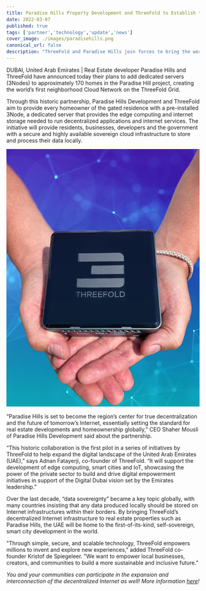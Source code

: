 ```yaml
---
title: Paradise Hills Property Development and ThreeFold to Establish the World’s First Neighborhood Cloud in Dubai
date: 2022-03-07
published: true
tags: ['partner','technology','update','news']
cover_image: ./images/paradisehills.png
canonical_url: false
description: "ThreeFold and Paradise Hills join forces to bring the world’s largest decentralized Internet Cloud powered by the ThreeFold Blockchain into Homes."
---
```


DUBAI, United Arab Emirates | Real Estate developer Paradise Hills and ThreeFold have announced today their plans to add dedicated servers (3Nodes) to approximately 170 homes in the Paradise Hill project, creating the world’s first neighborhood Cloud Network on the ThreeFold Grid.

Through this historic partnership, Paradise Hills Development and ThreeFold aim to provide every homeowner of the gated residence with a pre-installed 3Node, a dedicated server that provides the edge computing and internet storage needed to run decentralized applications and internet services. The initiative will provide residents, businesses, developers and the government with a secure and highly available sovereign cloud infrastructure to store and process their data locally.

![3Node](./images/3nodehands.jpg)

“Paradise Hills is set to become the region’s center for true decentralization and the future of tomorrow’s Internet, essentially setting the standard for real estate developments and homeownership globally,” CEO Shaher Mousli of Paradise Hills Development said about the partnership.

“This historic collaboration is the first pilot in a series of initiatives by ThreeFold to help expand the digital landscape of the United Arab Emirates (UAE),” says Adnan Fatayerji, co-founder of ThreeFold. “It will support the development of edge computing, smart cities and IoT, showcasing the power of the private sector to build and drive digital empowerment initiatives in support of the Digital Dubai vision set by the Emirates leadership.”

Over the last decade, “data sovereignty” became a key topic globally, with many countries insisting that any data produced locally should be stored on Internet infrastructures within their borders. By bringing ThreeFold’s decentralized Internet infrastructure to real estate properties such as Paradise Hills, the UAE will be home to the first-of-its-kind, self-sovereign, smart city development in the world.

"Through simple, secure, and scalable technology, ThreeFold empowers millions to invent and explore new experiences," added ThreeFold co-founder Kristof de Spiegeleer. "We want to empower local businesses, creators, and communities to build a more sustainable and inclusive future.”

*You and your communities can participate in the expansion and interconnection of the decentralized Internet as well! More information [here](https://threefold.io/farm/)!*